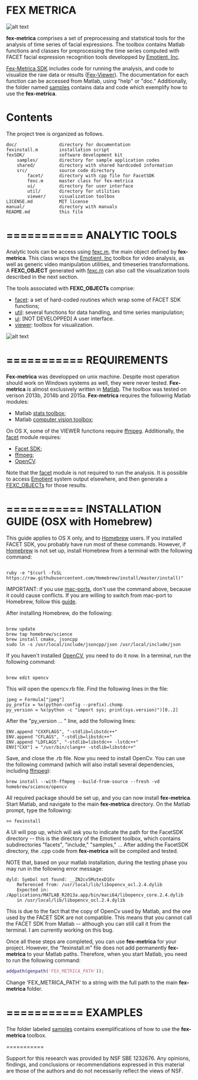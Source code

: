 
FEX METRICA 
===========


![alt text](https://github.com/filipporss/fex-metrica/blob/master/manual/images/fexicon.jpg "Icon")

**fex-metrica** comprises a set of preprocessing and statistical tools for the analysis of time series of facial expressions. The toolbox contains  Matlab functions and classes for preprocessing the time series computed with FACET facial expression recognition tools developped by [Emotient, Inc](http://www.emotient.com).

[Fex-Metrica SDK](fexSDK/src) includes code for running the analysis, and code to visualize the raw data or results ([Fex-Viewer](fexSDK/viewer)). The documentation for each function can be accessed from Matlab, using "help" or "doc." Additionally, the folder named [samples](fexSDK/src/samples) contains data and code which exemplify how to use the **fex-metrica**.


Contents
========

The project tree is organized as follows.

    doc/                directory for documentation
    fexinstall.m        installation script
    fexSDK/             software development kit
        samples/        directory for sample application codes
        shared/         directory with shared hardcoded information
        src/            source code directory
            facet/      directory with cpp file for FacetSDK
            fexc.m      master class for fex-metrica
            ui/         directory for user interface
            util/       directory for utilities
            viewer/     visualization toolbox
    LICENSE.md          MIT license
    manual/             directory with manuals
    README.md           this file


===========
ANALYTIC TOOLS
===========

Analytic tools can be access using [fexc.m](fexSDK/src/fexc.m), the main object defined by **fex-metrica**. This class wraps the [Emotient, Inc](http://www.emotient.com) toolbox for video analysis, as well as generic video manipulation utilities, and timeseries transformations. A **FEXC_OBJECT** generated with [fexc.m](fexSDK/src/fexc.m) can also call the visualization tools described in the next section.

The tools associated with **FEXC_OBJECTs** comprise:

* [facet](fexSDK/src/facet/): a set of hard-coded routines which wrap some of FACET SDK functions;
* [util](fexSDK/src/util/): several functions for data handling, and time series manipulation;
* [ui](fexSDK/src/ui/): [NOT DEVELOPPED] A user interface.
* [viewer](fexSDK/src/viewer): toolbox for visualization.


![alt text](https://github.com/filipporss/fex-metrica/blob/master/manual/images/FexView-pic.jpg "Fex-Viewer")


===========
REQUIREMENTS
===========

**Fex-metrica** was developped on unix machine. Despite most operation should work on Windows systems as well, they were never tested. **Fex-metrica** is almost exclusively written in [Matlab](http://www.mathworks.com). The toolbox was tested on verison 2013b, 2014b and 2015a. **Fex-metrica** requires the following Matlab modules:

* Matlab [stats toolbox](http://www.mathworks.com/products/statistics/);
* Matlab [computer vision toolbox](http://www.mathworks.com/products/computer-vision/);

On OS X, some of the VIEWER functions require [ffmpeg](https://www.ffmpeg.org). Additionally, the [facet](fexSDK/src/facet/) module requires:

* [Facet SDK](http://www.emotient.com);
* [ffmpeg](https://www.ffmpeg.org);
* [OpenCV](http://opencv.org).

Note that the [facet](fexSDK/src/facet/) module is not required to run the analysis. It is possible to access [Emotient](http://www.emotient.com) system output elsewhere, and then generate a [FEXC_OBJECTs](fexSDK/src/fexc.m) for those results.


===========
INSTALLATION GUIDE (OSX with Homebrew)
===========

This guide applies to OS X only, and to [Homebrew](http://brew.sh) users. If you installed FACET SDK, you probably have run most of these commands. However, if [Homebrew](http://brew.sh) is not set up, install Homebrew from a terminal with the following command:


```

ruby -e "$(curl -fsSL https://raw.githubusercontent.com/Homebrew/install/master/install)"

```

IMPORTANT: if you use [mac-ports](https://www.macports.org), don't use the command above, because it could cause conflicts. If you are willing to switch from mac-port to Homebrew, follow this [guide](http://guide.macports.org/chunked/installing.macports.uninstalling.html).


After installing Homebrew, do the following:


```

brew update
brew tap homebrew/science
brew install cmake, jsoncpp
sudo ln -s /usr/local/include/jsoncpp/json /usr/local/include/json

```

If you haven't installed [OpenCV](http://opencv.org), you need to do it now. In a terminal, run the following command:


```

brew edit opencv

```

This will open the opencv.rb file. Find the following lines in the file:

```
jpeg = Formula["jpeg"]
py_prefix = %x(python-config --prefix).chomp
py_version = %x(python -c "import sys; print(sys.version)")[0..2]
```

After the "py_version ... " line, add the following lines:

```
ENV.append "CXXFLAGS", "-stdlib=libstdc++"
ENV.append "CFLAGS", "-stdlib=libstdc++"
ENV.append "LDFLAGS", "-stdlib=libstdc++ -lstdc++"
ENV["CXX"] = "/usr/bin/clang++ -stdlib=libstdc++"
```

Save, and close the .rb file. Now you need to install OpenCv. You can use the following command (which will also install several dependencies, including [ffmpeg](https://www.ffmpeg.org)):

```
brew install --with-ffmpeg --build-from-source --fresh -vd homebrew/science/opencv
```

All required package should be set up, and you can now install **fex-metrica**. Start Matlab, and navigate to the main **fex-metrica** directory. On the Matlab prompt, type the following:

```
>> fexinstall
```

A UI will pop up, which will ask you to indicate the path for the FacetSDK directory -- this is the directory of the Emotient toolbox, which contains subdirectories "facets", "include," "samples," ... After adding the FacetSDK directory, the .cpp code from **fex-metrica** will be compiled and tested.


NOTE that, based on your matlab installation, during the testing phase you may run in the following error message:


```
dyld: Symbol not found: __ZN2cv5MutexD1Ev
    Referenced from: /usr/local/lib/libopencv_ocl.2.4.dylib
    Expected in: /Applications/MATLAB_R2013a.app/bin/maci64/libopencv_core.2.4.dylib
    in /usr/local/lib/libopencv_ocl.2.4.dylib
```


This is due to the fact that the copy of OpenCv used by Matlab, and the one used by the FACET SDK are not compatible. This means that you cannot call the FACET SDK from Matlab -- although you can still call it from the terminal. I am currently working on this bug.


Once all these steps are completed, you can use **fex-metrica** for your project. However, the "fexinstall.m" file does not add permanently **fex-metrica** to your Matlab paths. Therefore, when you start Matlab, you need to run the following command:


```Matlab
addpath(genpath('FEX_METRICA_PATH'));
```

Change 'FEX_METRICA_PATH' to a string with the full path to the main **fex-metrica** folder.


===========
EXAMPLES
===========


The folder labeled [samples](fexSDK/samples/README.md) contains exemplifications of how to use the **fex-metrica** toolbox.


===========

Support for this research was provided by NSF SBE 1232676. Any opinions, findings, and conclusions or recommendations expressed in this material are those of the authors and do not necessarily reflect the views of NSF.